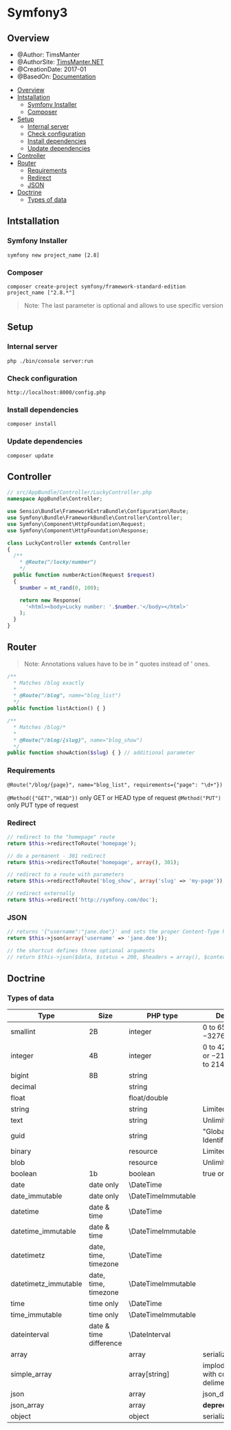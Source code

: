 # Symfony3

## Overview

* @Author: TimsManter
* @AuthorSite: [TimsManter.NET](http://timsmanter.net/)
* @CreationDate: 2017-01
* @BasedOn: [Documentation][basedon]

[basedon]: https://symfony.com/

<!-- TOC -->

- [Overview](#overview)
- [Intstallation](#intstallation)
  - [Symfony Installer](#symfony-installer)
  - [Composer](#composer)
- [Setup](#setup)
  - [Internal server](#internal-server)
  - [Check configuration](#check-configuration)
  - [Install dependencies](#install-dependencies)
  - [Update dependencies](#update-dependencies)
- [Controller](#controller)
- [Router](#router)
  - [Requirements](#requirements)
  - [Redirect](#redirect)
  - [JSON](#json)
- [Doctrine](#doctrine)
  - [Types of data](#types-of-data)

<!-- /TOC -->

## Intstallation

### Symfony Installer
`symfony new project_name [2.8]`

### Composer
`composer create-project symfony/framework-standard-edition project_name ["2.8.*"]`

> Note: The last parameter is optional and allows to use specific version

## Setup

### Internal server

`php ./bin/console server:run`

### Check configuration
`http://localhost:8000/config.php`

### Install dependencies
`composer install`

### Update dependencies
`composer update`

## Controller

```php
// src/AppBundle/Controller/LuckyController.php
namespace AppBundle\Controller;

use Sensio\Bundle\FrameworkExtraBundle\Configuration\Route;
use Symfony\Bundle\FrameworkBundle\Controller\Controller;
use Symfony\Component\HttpFoundation\Request;
use Symfony\Component\HttpFoundation\Response;

class LuckyController extends Controller
{
  /**
    * @Route("/lucky/number")
    */
  public function numberAction(Request $request)
  {
    $number = mt_rand(0, 100);

    return new Response(
      '<html><body>Lucky number: '.$number.'</body></html>'
    );
  }
}
```

## Router

> Note: Annotations values have to be in " quotes instead of ' ones.

```php
/**
  * Matches /blog exactly
  *
  * @Route("/blog", name="blog_list")
  */
public function listAction() { }

/**
  * Matches /blog/*
  *
  * @Route("/blog/{slug}", name="blog_show")
  */
public function showAction($slug) { } // additional parameter
```

### Requirements
`@Route("/blog/{page}", name="blog_list", requirements={"page": "\d+"})`

`@Method({"GET","HEAD"})` only GET or HEAD type of request
`@Method("PUT")` only PUT type of request

### Redirect

```php
// redirect to the "homepage" route
return $this->redirectToRoute('homepage');

// do a permanent - 301 redirect
return $this->redirectToRoute('homepage', array(), 301);

// redirect to a route with parameters
return $this->redirectToRoute('blog_show', array('slug' => 'my-page'));

// redirect externally
return $this->redirect('http://symfony.com/doc');
```

### JSON

```php
// returns '{"username":"jane.doe"}' and sets the proper Content-Type header
return $this->json(array('username' => 'jane.doe'));

// the shortcut defines three optional arguments
// return $this->json($data, $status = 200, $headers = array(), $context = array());
```

## Doctrine

### Types of data

Type | Size | PHP type | Description
-----|------|----------|------------
smallint|2B|integer|0 to 65535 or −32768 to 32767
integer|4B|integer|0 to 4294967295 or −2147483648 to 2147483647
bigint|8B|string|
decimal||string|
float||float/double|
string||string|Limited length
text||string|Unlimited length
guid||string|"Globally Unique Identifier"
binary||resource|Limited length
blob||resource|Unlimited length
boolean|1b|boolean|true or false
date|date only|\DateTime|
date_immutable|date only|\DateTimeImmutable|
datetime|date & time|\DateTime
datetime_immutable|date & time|\DateTimeImmutable|
datetimetz|date, time, timezone|\DateTime|
datetimetz_immutable|date, time, timezone|\DateTimeImmutable|
time|time only|\DateTime|
time_immutable|time only|\DateTimeImmutable|
dateinterval|date & time difference|\DateInterval|
array||array|serialization
simple_array||array[string]|implode()/explode() with comma delimeter
json||array|json_decode()
json_array||array|**deprecated**
object||object|serialization